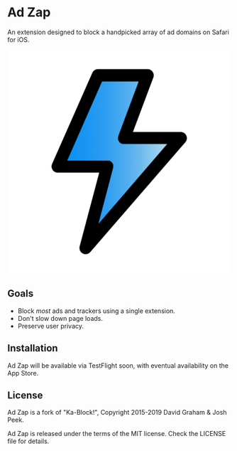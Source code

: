 # Ad Zap

An extension designed to block a handpicked array of ad domains on Safari for iOS.

![Ad Zap](/Shared%20(App)/Assets.xcassets/AppIcon.appiconset/zapper.png)

## Goals

- Block *most* ads and trackers using a single extension.
- Don't slow down page loads.
- Preserve user privacy.

## Installation

Ad Zap will be available via TestFlight soon, with eventual availability on the App Store.

## License

Ad Zap is a fork of "Ka-Block!", Copyright 2015-2019 David Graham & Josh Peek.

Ad Zap is released under the terms of the MIT license. Check the LICENSE
file for details.
